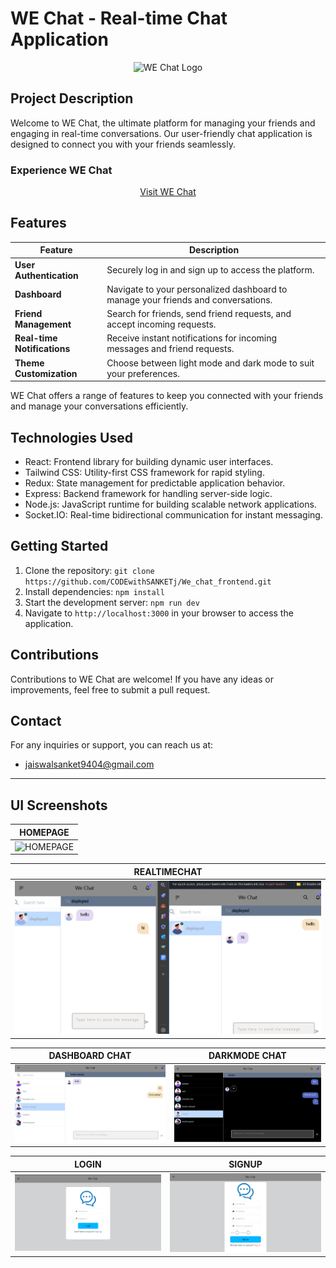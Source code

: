 # WE Chat - Real-time Chat Application

<div align="center">
  <img src="https://logos-world.net/wp-content/uploads/2022/05/WeChat-Logo.png" alt="WE Chat Logo">
</div>

## Project Description

Welcome to WE Chat, the ultimate platform for managing your friends and engaging in real-time conversations. Our user-friendly chat application is designed to connect you with your friends seamlessly.

### Experience WE Chat

<div align="center">
  <a href="https://beautiful-brigadeiros-2948c7.netlify.app">Visit WE Chat</a>
</div>

## Features

| Feature                   | Description                                                                              |
|---------------------------|------------------------------------------------------------------------------------------|
| **User Authentication**   | Securely log in and sign up to access the platform.                                      |
| **Dashboard**             | Navigate to your personalized dashboard to manage your friends and conversations.         |
| **Friend Management**     | Search for friends, send friend requests, and accept incoming requests.                    |
| **Real-time Notifications** | Receive instant notifications for incoming messages and friend requests.                   |
| **Theme Customization**   | Choose between light mode and dark mode to suit your preferences.                          |

WE Chat offers a range of features to keep you connected with your friends and manage your conversations efficiently.

## Technologies Used

- React: Frontend library for building dynamic user interfaces.
- Tailwind CSS: Utility-first CSS framework for rapid styling.
- Redux: State management for predictable application behavior.
- Express: Backend framework for handling server-side logic.
- Node.js: JavaScript runtime for building scalable network applications.
- Socket.IO: Real-time bidirectional communication for instant messaging.

## Getting Started

1. Clone the repository: `git clone https://github.com/CODEwithSANKETj/We_chat_frontend.git`
2. Install dependencies: `npm install`
3. Start the development server: `npm run dev`
4. Navigate to `http://localhost:3000` in your browser to access the application.

## Contributions

Contributions to WE Chat are welcome! If you have any ideas or improvements, feel free to submit a pull request.

## Contact

For any inquiries or support, you can reach us at:
- [jaiswalsanket9404@gmail.com](mailto:jaiswalsanket9404@gmail.com)

---

## UI Screenshots

| HOMEPAGE |
|:--------:|
| ![HOMEPAGE](path/to/homepage-screenshot.png) |

| REALTIMECHAT |
|:--------:|
| ![REALTIMECHAT](https://github.com/CODEwithSANKETj/We_chat_frontend/blob/main/screenshots/react_time_chat.png) |

| DASHBOARD CHAT | DARKMODE CHAT |
|:---------:|:----:|
| ![DASHBOARD CHAT](https://github.com/CODEwithSANKETj/We_chat_frontend/blob/main/screenshots/dashboard.png) | ![DARKMODE CHAT](https://github.com/CODEwithSANKETj/We_chat_frontend/blob/main/screenshots/dashboard_darkmode.png) |

| LOGIN | SIGNUP |
|:-----:|:---------------:|
| ![LOGIN](https://github.com/CODEwithSANKETj/We_chat_frontend/blob/main/screenshots/Login_page.png) | ![FRIEND REQUESTS](https://github.com/CODEwithSANKETj/We_chat_frontend/blob/main/screenshots/signup.png) |
